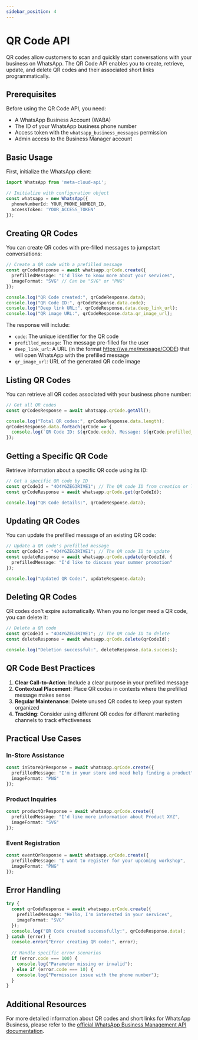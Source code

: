 ```yaml
---
sidebar_position: 4
---
```


# QR Code API

QR codes allow customers to scan and quickly start conversations with your business on WhatsApp. The QR Code API enables you to create, retrieve, update, and delete QR codes and their associated short links programmatically.

## Prerequisites

Before using the QR Code API, you need:
- A WhatsApp Business Account (WABA)
- The ID of your WhatsApp business phone number
- Access token with the `whatsapp_business_messages` permission
- Admin access to the Business Manager account

## Basic Usage

First, initialize the WhatsApp client:

```typescript
import WhatsApp from 'meta-cloud-api';

// Initialize with configuration object
const whatsapp = new WhatsApp({
  phoneNumberId: YOUR_PHONE_NUMBER_ID,
  accessToken: 'YOUR_ACCESS_TOKEN'
});
```

## Creating QR Codes

You can create QR codes with pre-filled messages to jumpstart conversations:

```typescript
// Create a QR code with a prefilled message
const qrCodeResponse = await whatsapp.qrCode.create({
  prefilledMessage: "I'd like to know more about your services",
  imageFormat: "SVG" // Can be "SVG" or "PNG"
});

console.log("QR Code created:", qrCodeResponse.data);
console.log("QR Code ID:", qrCodeResponse.data.code);
console.log("Deep link URL:", qrCodeResponse.data.deep_link_url);
console.log("QR image URL:", qrCodeResponse.data.qr_image_url);
```

The response will include:
- `code`: The unique identifier for the QR code
- `prefilled_message`: The message pre-filled for the user
- `deep_link_url`: A URL (in the format https://wa.me/message/CODE) that will open WhatsApp with the prefilled message
- `qr_image_url`: URL of the generated QR code image

## Listing QR Codes

You can retrieve all QR codes associated with your business phone number:

```typescript
// Get all QR codes
const qrCodesResponse = await whatsapp.qrCode.getAll();

console.log("Total QR codes:", qrCodesResponse.data.length);
qrCodesResponse.data.forEach(qrCode => {
  console.log(`QR Code ID: ${qrCode.code}, Message: ${qrCode.prefilled_message}`);
});
```

## Getting a Specific QR Code

Retrieve information about a specific QR code using its ID:

```typescript
// Get a specific QR code by ID
const qrCodeId = "4O4YGZEG3RIVE1"; // The QR code ID from creation or listing
const qrCodeResponse = await whatsapp.qrCode.get(qrCodeId);

console.log("QR Code details:", qrCodeResponse.data);
```

## Updating QR Codes

You can update the prefilled message of an existing QR code:

```typescript
// Update a QR code's prefilled message
const qrCodeId = "4O4YGZEG3RIVE1"; // The QR code ID to update
const updateResponse = await whatsapp.qrCode.update(qrCodeId, {
  prefilledMessage: "I'd like to discuss your summer promotion"
});

console.log("Updated QR Code:", updateResponse.data);
```

## Deleting QR Codes

QR codes don't expire automatically. When you no longer need a QR code, you can delete it:

```typescript
// Delete a QR code
const qrCodeId = "4O4YGZEG3RIVE1"; // The QR code ID to delete
const deleteResponse = await whatsapp.qrCode.delete(qrCodeId);

console.log("Deletion successful:", deleteResponse.data.success);
```

## QR Code Best Practices

1. **Clear Call-to-Action**: Include a clear purpose in your prefilled message
2. **Contextual Placement**: Place QR codes in contexts where the prefilled message makes sense
3. **Regular Maintenance**: Delete unused QR codes to keep your system organized
4. **Tracking**: Consider using different QR codes for different marketing channels to track effectiveness

## Practical Use Cases

### In-Store Assistance

```typescript
const inStoreQrResponse = await whatsapp.qrCode.create({
  prefilledMessage: "I'm in your store and need help finding a product",
  imageFormat: "PNG"
});
```

### Product Inquiries

```typescript
const productQrResponse = await whatsapp.qrCode.create({
  prefilledMessage: "I'd like more information about Product XYZ",
  imageFormat: "SVG"
});
```

### Event Registration

```typescript
const eventQrResponse = await whatsapp.qrCode.create({
  prefilledMessage: "I want to register for your upcoming workshop",
  imageFormat: "PNG"
});
```

## Error Handling

```typescript
try {
  const qrCodeResponse = await whatsapp.qrCode.create({
    prefilledMessage: "Hello, I'm interested in your services",
    imageFormat: "SVG"
  });
  console.log("QR Code created successfully:", qrCodeResponse.data);
} catch (error) {
  console.error("Error creating QR code:", error);
  
  // Handle specific error scenarios
  if (error.code === 100) {
    console.log("Parameter missing or invalid");
  } else if (error.code === 10) {
    console.log("Permission issue with the phone number");
  }
}
```

## Additional Resources

For more detailed information about QR codes and short links for WhatsApp Business, please refer to the [official WhatsApp Business Management API documentation](https://developers.facebook.com/docs/whatsapp/business-management-api/qr-codes/). 